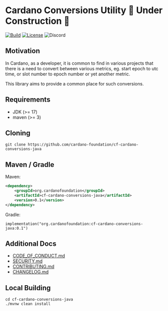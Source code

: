 # Cardano Conversions Utility 🚧️ Under Construction 🚧️

[![Build](https://github.com/cardano-foundation/cf-cardano-conversions-java/actions/workflows/tests.yaml/badge.svg)](https://github.com/cardano-foundation/cf-cardano-conversions-java/actions/workflows/tests.yaml)
[![License](https://img.shields.io:/github/license/cardano-foundation/cf-cardano-conversions-java?label=license)](https://github.com/cardano-foundation/cf-cardano-conversions-java/blob/master/LICENSE)
![Discord](https://img.shields.io/discord/1022471509173882950)

## Motivation

In Cardano, as a developer, it is common to find in various projects that there is a need to convert between various metrics, eg. start epoch to utc time, or slot number to epoch number or yet another metric.

This library aims to provide a common place for such conversions.

## Requirements
- JDK (>= 17)
- maven (>= 3)

## Cloning
```shell
git clone https://github.com/cardano-foundation/cf-cardano-conversions-java
```

## Maven / Gradle
Maven:
```xml
<dependency>
    <groupId>org.cardanofoundation</groupId>
    <artifactId>cf-cardano-conversions-java</artifactId>
    <version>0.1</version>
</dependency>
```
Gradle:
```
implementation("org.cardanofoundation:cf-cardano-conversions-java:0.1")
```


## Additional Docs
- [CODE_OF_CONDUCT.md](CODE_OF_CONDUCT.md)
- [SECURITY.md](SECURITY.md)
- [CONTRIBUTING.md](CONTRIBUTING.md)
- [CHANGELOG.md](CHANGELOG.md)

## Local Building
```shell
cd cf-cardano-conversions-java
./mvnw clean install
```
